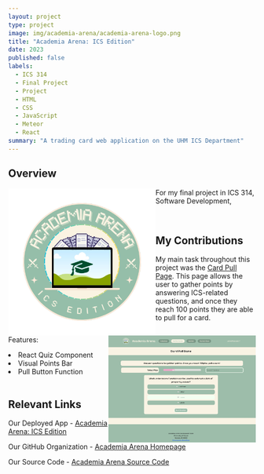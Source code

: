 ```yaml
---
layout: project
type: project
image: img/academia-arena/academia-arena-logo.png
title: "Academia Arena: ICS Edition"
date: 2023
published: false
labels:
  - ICS 314
  - Final Project
  - Project
  - HTML
  - CSS
  - JavaScript
  - Meteor
  - React
summary: "A trading card web application on the UHM ICS Department"
---
```


## Overview 

<div>
  <img align="left" width="300px" src="../img/academia-arena//academia-arena-logo.png" class="img-thumbnail" >
</div>


For my final project in ICS 314, Software Development, 


<br>

## My Contributions

My main task throughout this project was the [Card Pull Page](https://academia-arena.xyz/pull). This page allows the user to gather points by answering ICS-related questions, and once they reach 100 points they are able to pull for a card.

<img align="right" width="300px" src="../img/academia-arena/card-pull-page.png">

Features:
<li>React Quiz Component</li>
<li>Visual Points Bar</li>
<li>Pull Button Function</li>




<br>

## Relevant Links

Our Deployed App -  [Academia Arena: ICS Edition](academia-arena.xyz)

Our GitHub Organization - [Academia Arena Homepage](academia-arena.github.io)

Our Source Code - [Academia Arena Source Code](https://github.com/academia-arena/academia-arena)


